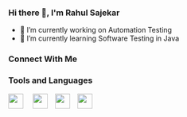 ### Hi there 👋, I'm Rahul Sajekar

<!--
**rahulsajekar/rahulsajekar** is a ✨ _special_ ✨ repository because its `README.md` (this file) appears on your GitHub profile.

Here are some ideas to get you started:

- 🔭 I’m currently working on ...
- 🌱 I’m currently learning .....
- 👯 I’m looking to collaborate on ...
- 🤔 I’m looking for help with ...
- 💬 Ask me about ...
- 📫 How to reach me: ...
- 😄 Pronouns: ...
- ⚡ Fun fact: ...
-->
- 🔭 I’m currently working on Automation Testing
- 🌱 I’m currently learning Software Testing in Java

### Connect With Me


### Tools and Languages
<img src="https://logos-download.com/wp-content/uploads/2016/10/Java_logo_icon.png" height="30px" style="margin-right:15px;">      <img src="https://encrypted-tbn0.gstatic.com/images?q=tbn%3AANd9GcRAfrL-XVYc3kmLM4dmBEwnzBuEBizJ2so-Aw&usqp=CAU" height="30px" style="margin-right:15px;"><img src="https://cdn.iconscout.com/icon/free/png-512/c-programming-569564.png" height="30px" style="margin-right:15px;"><img src="https://www.freepnglogos.com/uploads/html5-logo-png/html5-logo-devextreme-multi-purpose-controls-html-javascript-3.png" height="30px" style="margin-right:15px;">
